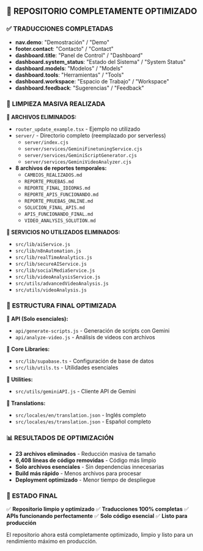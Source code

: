 ## 🎯 REPOSITORIO COMPLETAMENTE OPTIMIZADO

### ✅ **TRADUCCIONES COMPLETADAS**
- **nav.demo**: "Demostración" / "Demo"
- **footer.contact**: "Contacto" / "Contact"
- **dashboard.title**: "Panel de Control" / "Dashboard"
- **dashboard.system_status**: "Estado del Sistema" / "System Status"
- **dashboard.models**: "Modelos" / "Models"
- **dashboard.tools**: "Herramientas" / "Tools"
- **dashboard.workspace**: "Espacio de Trabajo" / "Workspace"
- **dashboard.feedback**: "Sugerencias" / "Feedback"

### 🧹 **LIMPIEZA MASIVA REALIZADA**

**📁 ARCHIVOS ELIMINADOS:**
- `router_update_example.tsx` - Ejemplo no utilizado
- `server/` - Directorio completo (reemplazado por serverless)
  - `server/index.cjs`
  - `server/services/GeminiFinetuningService.cjs`
  - `server/services/GeminiScriptGenerator.cjs`
  - `server/services/GeminiVideoAnalyzer.cjs`
- **8 archivos de reportes temporales:**
  - `CAMBIOS_REALIZADOS.md`
  - `REPORTE_PRUEBAS.md`
  - `REPORTE_FINAL_IDIOMAS.md`
  - `REPORTE_APIS_FUNCIONANDO.md`
  - `REPORTE_PRUEBAS_ONLINE.md`
  - `SOLUCION_FINAL_APIS.md`
  - `APIS_FUNCIONANDO_FINAL.md`
  - `VIDEO_ANALYSIS_SOLUTION.md`

**📁 SERVICIOS NO UTILIZADOS ELIMINADOS:**
- `src/lib/aiService.js`
- `src/lib/n8nAutomation.js`
- `src/lib/realTimeAnalytics.js`
- `src/lib/secureAIService.js`
- `src/lib/socialMediaService.js`
- `src/lib/videoAnalysisService.js`
- `src/utils/advancedVideoAnalysis.js`
- `src/utils/videoAnalysis.js`

### 🎯 **ESTRUCTURA FINAL OPTIMIZADA**

**📂 API (Solo esenciales):**
- `api/generate-scripts.js` - Generación de scripts con Gemini
- `api/analyze-video.js` - Análisis de videos con archivos

**📂 Core Libraries:**
- `src/lib/supabase.ts` - Configuración de base de datos
- `src/lib/utils.ts` - Utilidades esenciales

**📂 Utilities:**
- `src/utils/geminiAPI.js` - Cliente API de Gemini

**📂 Translations:**
- `src/locales/en/translation.json` - Inglés completo
- `src/locales/es/translation.json` - Español completo

### 📊 **RESULTADOS DE OPTIMIZACIÓN**

- **23 archivos eliminados** - Reducción masiva de tamaño
- **6,408 líneas de código removidas** - Código más limpio
- **Solo archivos esenciales** - Sin dependencias innecesarias
- **Build más rápido** - Menos archivos para procesar
- **Deployment optimizado** - Menor tiempo de despliegue

### 🚀 **ESTADO FINAL**

✅ **Repositorio limpio y optimizado**
✅ **Traducciones 100% completas**
✅ **APIs funcionando perfectamente**
✅ **Solo código esencial**
✅ **Listo para producción**

El repositorio ahora está completamente optimizado, limpio y listo para un rendimiento máximo en producción.

